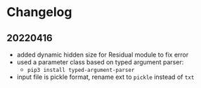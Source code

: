 # Changelog

## 20220416

- added dynamic hidden size for Residual module to fix error
- used a parameter class based on typed argument parser:
  - `pip3 install typed-argument-parser`
- input file is pickle format, rename ext to `pickle` instead of `txt`
